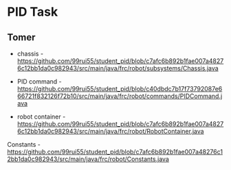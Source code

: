 # PID Task
## Tomer

* chassis - https://github.com/99rui55/student_pid/blob/c7afc6b892b1fae007a48276c12bb1da0c982943/src/main/java/frc/robot/subsystems/Chassis.java

* PID command - https://github.com/99rui55/student_pid/blob/c40dbdc7b17f73792087e666721f832126f72b10/src/main/java/frc/robot/commands/PIDCommand.java

* robot container - https://github.com/99rui55/student_pid/blob/c7afc6b892b1fae007a48276c12bb1da0c982943/src/main/java/frc/robot/RobotContainer.java

Constants - https://github.com/99rui55/student_pid/blob/c7afc6b892b1fae007a48276c12bb1da0c982943/src/main/java/frc/robot/Constants.java